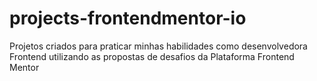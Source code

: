 # projects-frontendmentor-io
Projetos criados para praticar minhas habilidades como desenvolvedora Frontend utilizando as propostas de desafios da Plataforma Frontend Mentor 
